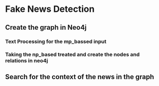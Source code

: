 # Fake News Detection

## Create the graph in Neo4j

### Text Processing for the mp_bassed input

### Taking the np_based treated and create the nodes and relations in neo4j

## Search for the context of the news in the graph
